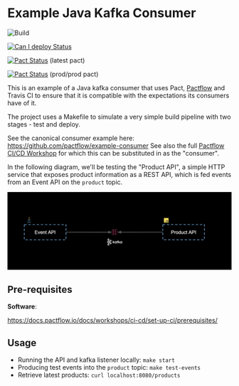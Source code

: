 # Example Java Kafka Consumer


![Build](https://github.com/pactflow/example-consumer-java-kafka/workflows/Build/badge.svg)

[![Can I deploy Status](https://testdemo.pactflow.io/pacticipants/pactflow-example-consumer-java-kafka/branches/master/latest-version/can-i-deploy/to-environment/production/badge.svg)](https://testdemo.pactflow.io/overview/provider/pactflow-example-consumer-java-kafka/consumer/pactflow-example-consumer-js-kafka)

[![Pact Status](https://testdemo.pactflow.io/pacts/provider/pactflow-example-provider-java-kafka/consumer/pactflow-example-consumer-java-kafka/latest/badge.svg)](https://testdemo.pactflow.io/pacts/provider/pactflow-example-provider-java-kafka/consumer/pactflow-example-consumer-java-kafka/latest) (latest pact)

[![Pact Status](https://testdemo.pactflow.io/pacts/provider/pactflow-example-provider-java-kafka/consumer/pactflow-example-consumer-java-kafka/latest/prod/badge.svg)](https://testdemo.pactflow.io/pacts/provider/pactflow-example-provider-java-kafka/consumer/pactflow-example-consumer-java-kafka/latest/prod) (prod/prod pact)

This is an example of a Java kafka consumer that uses Pact, [Pactflow](https://pactflow.io) and Travis CI to ensure that it is compatible with the expectations its consumers have of it.

The project uses a Makefile to simulate a very simple build pipeline with two stages - test and deploy.

See the canonical consumer example here: https://github.com/pactflow/example-consumer
See also the full [Pactflow CI/CD Workshop](https://docs.pactflow.io/docs/workshops/ci-cd) for which this can be substituted in as the "consumer".

In the following diagram, we'll be testing the "Product API", a simple HTTP service that exposes product information as a REST API, which is fed events from an Event API on the `product` topic.

![Kafka Architecture](docs/kafka.png "Kafka Architecture")

## Pre-requisites

**Software**:

https://docs.pactflow.io/docs/workshops/ci-cd/set-up-ci/prerequisites/

## Usage

* Running the API and kafka listener locally: `make start`
* Producing test events into the `product` topic: `make test-events`
* Retrieve latest products: `curl localhost:8080/products`